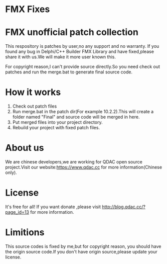 # FMX Fixes

FMX unofficial patch collection
===============================
This respository is patches by user,no any support and no warranty.
If you found any bug in Delphi/C++ Builder FMX Library and have fixed,please share it with us.We will make it more user known this.

For copyright reason,I can't provide source directly.So you need check out patches and run the merge.bat to generate final source code.
 
How it works
======================
1. Check out patch files
2. Run merge.bat in the patch dir(For example 10.2.2).This will create a folder named "Final" and source code will be merged in here.
2. Put merged files into your project directory.
3. Rebuild your project with fixed patch files.

About us
======================
We are chinese developers,we are working for QDAC open source project.Visit our website:https://www.qdac.cc for more information(Chinese only).

License
======================
It's free for all! If you want donate ,please visit http://blog.qdac.cc/?page_id=13 for more information.

Limitions
=====================
This source codes is fixed by me,but for copyright reason, you should have the origin source code.If you don't have origin source,please update your license.
